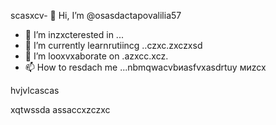scasxcv- 👋 Hi, I’m @osasdactapovalilia57
- 👀 I’m inzxcterested in ...
- 🌱 I’m currently learnrutiincg ..czxc.zxczxsd
- 💞️ I’m looxvxaborate on .azxcc.xcz.
- 📫 How to resdach me ...nbmqwacvbиаsfvxasdrtuy
миzcx
<!---счм
ostapovalilia57/ostapovalilia57 is a ✨ special ✨ repository because its `README.md` (thxis file) appears on your GitHub profile.sadads
You can clickcnmb the Preview link to take a look at your changes.
--->hvjvlcascas
xqtwssda
assaccxzczxc
